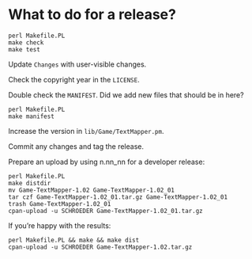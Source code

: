 # What to do for a release?

```
perl Makefile.PL
make check
make test
```

Update `Changes` with user-visible changes.

Check the copyright year in the `LICENSE`.

Double check the `MANIFEST`. Did we add new files that should be in
here?

```
perl Makefile.PL
make manifest
```

Increase the version in `lib/Game/TextMapper.pm`.

Commit any changes and tag the release.

Prepare an upload by using n.nn_nn for a developer release:

```
perl Makefile.PL
make distdir
mv Game-TextMapper-1.02 Game-TextMapper-1.02_01
tar czf Game-TextMapper-1.02_01.tar.gz Game-TextMapper-1.02_01
trash Game-TextMapper-1.02_01
cpan-upload -u SCHROEDER Game-TextMapper-1.02_01.tar.gz
```

If you’re happy with the results:

```
perl Makefile.PL && make && make dist
cpan-upload -u SCHROEDER Game-TextMapper-1.02.tar.gz
```
